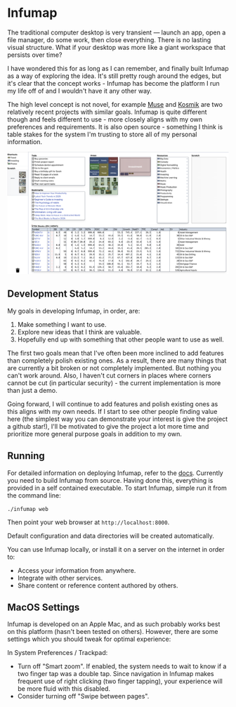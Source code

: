 # Infumap

The traditional computer desktop is very transient — launch an app, open a file manager, do some work, then close everything. There is no lasting visual structure. What if your desktop was more like a giant workspace that persists over time?

I have wondered this for as long as I can remember, and finally built Infumap as a way of exploring the idea. It's still pretty rough around the edges, but it's clear that the concept works - Infumap has become the platform I run my life off of and I wouldn't have it any other way.

The high level concept is not novel, for example [Muse](https://museapp.com/) and [Kosmik](https://www.kosmik.app/) are two relatively recent projects with similar goals. Infumap is quite different though and feels different to use - more closely aligns with my own preferences and requirements. It is also open source - something I think is table stakes for the system I'm trusting to store all of my personal information.

<kbd>
  <img src="screenshot.png" />
</kbd>

## Development Status

My goals in developing Infumap, in order, are:

1. Make something I want to use.
2. Explore new ideas that I think are valuable.
3. Hopefully end up with something that other people want to use as well.

The first two goals mean that I've often been more inclined to add features than completely polish existing ones. As a result, there are many things that are currently a bit broken or not completely implemented. But nothing you can't work around. Also, I haven't cut corners in places where corners cannot be cut (in particular security) - the current implementation is more than just a demo.

Going forward, I will continue to add features and polish existing ones as this aligns with my own needs. If I start to see other people finding value here (the simplest way you can demonstrate your interest is give the project a github star!), I'll be motivated to give the project a lot more time and prioritize more general purpose goals in addition to my own.


## Running

For detailed information on deploying Infumap, refer to the [docs](/docs). Currently you need to build Infumap from source. Having done this, everything is provided in a self contained executable. To start Infumap, simple run it from the command line:

```
./infumap web
```

Then point your web browser at `http://localhost:8000`.

Default configuration and data directories will be created automatically.

You can use Infumap locally, or install it on a server on the internet in order to:
- Access your information from anywhere.
- Integrate with other services.
- Share content or reference content authored by others.

## MacOS Settings

Infumap is developed on an Apple Mac, and as such probably works best on this platform (hasn't been tested on others). However,
there are some settings which you should tweak for optimal experience:

In System Preferences / Trackpad:

- Turn off "Smart zoom". If enabled, the system needs to wait to know if a two finger tap was a double tap. Since navigation in Infumap makes frequent use of right clicking (two finger tapping), your experience will be more fluid with this disabled.
- Consider turning off "Swipe between pages".
